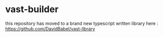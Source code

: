 # vast-builder

this repository has moved to a brand new typescript written library here : https://github.com/DavidBabel/vast-library
